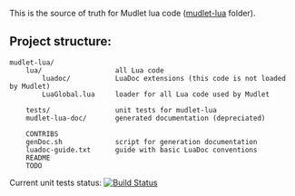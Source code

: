 This is the source of truth for Mudlet lua code ([mudlet-lua](https://github.com/Mudlet/Mudlet/tree/development/src/mudlet-lua) folder).

Project structure:
------------------

    mudlet-lua/
        lua/                  all Lua code
            luadoc/           LuaDoc extensions (this code is not loaded by Mudlet)
            LuaGlobal.lua     loader for all Lua code used by Mudlet

        tests/                unit tests for mudlet-lua 
        mudlet-lua-doc/       generated documentation (depreciated)

        CONTRIBS
        genDoc.sh             script for generation documentation
        luadoc-guide.txt      guide with basic LuaDoc conventions
        README
        TODO

Current unit tests status: [![Build Status](https://travis-ci.org/vadi2/mudlet-lua.png?branch=master)](https://travis-ci.org/vadi2/mudlet-lua)
